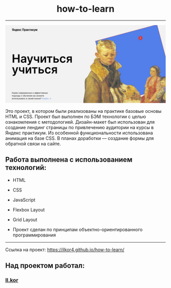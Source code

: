 <h1 align="center">how-to-learn</h1>

---

<img src="./images/how-to-learn.jpg">

<p>Это проект, в котором были реализованы на практике базовые основы HTML и CSS. Проект был выполнен по БЭМ технологии с целью ознакомления с методологией. Дизайн-макет был использован для создание лендинг страницы по привлечению аудитории на курсы в Яндекс практикум. Из особенной функциональности использована анимация на базе CSS.
В планах доработки –– создание формы для обратной связи на сайте.</p>

<h2>Работа выполнена с использованием технологий:</h2>
<ul>
  <li><p>HTML</p></li>
  <li><p>CSS</p></li>
  <li><p>JavaScript</p></li>
  <li><p>Flexbox Layout</p></li>
  <li><p>Grid Layout</p></li>
  <li><p>Проект сделан по принципам объектно-ориентированного программирования</p></li>
</ul>


________________________________

Ссылка на проект: https://ilkor4.github.io/how-to-learn/

<h2>Над проектом работал:</h2>
<h3><a href="https://github.com/ilkor4" target="_blank">Il.kor</a></h3>
